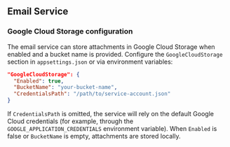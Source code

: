 ## Email Service

### Google Cloud Storage configuration

The email service can store attachments in Google Cloud Storage when enabled
and a bucket name is provided. Configure the `GoogleCloudStorage` section in
`appsettings.json` or via environment variables:

```json
"GoogleCloudStorage": {
  "Enabled": true,
  "BucketName": "your-bucket-name",
  "CredentialsPath": "/path/to/service-account.json"
}
```

If `CredentialsPath` is omitted, the service will rely on the default Google
Cloud credentials (for example, through the `GOOGLE_APPLICATION_CREDENTIALS`
environment variable). When `Enabled` is false or `BucketName` is empty,
attachments are stored locally.

